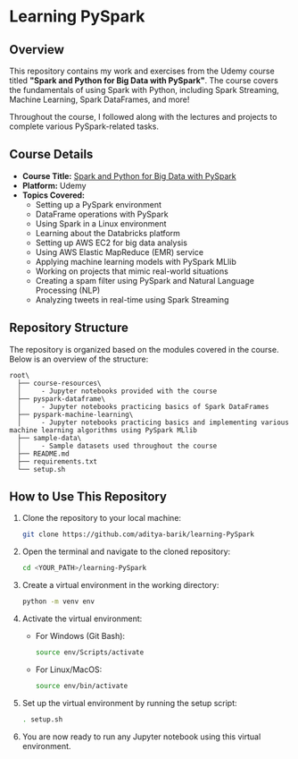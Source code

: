 # Learning PySpark

## Overview
This repository contains my work and exercises from the Udemy course titled **"Spark and Python for Big Data with PySpark"**. The course covers the fundamentals of using Spark with Python, including Spark Streaming, Machine Learning, Spark DataFrames, and more!

Throughout the course, I followed along with the lectures and projects to complete various PySpark-related tasks.

## Course Details
- **Course Title:** [Spark and Python for Big Data with PySpark](https://www.udemy.com/course/spark-and-python-for-big-data-with-pyspark/)
- **Platform:** Udemy
- **Topics Covered:**
  - Setting up a PySpark environment
  - DataFrame operations with PySpark
  - Using Spark in a Linux environment
  - Learning about the Databricks platform
  - Setting up AWS EC2 for big data analysis
  - Using AWS Elastic MapReduce (EMR) service
  - Applying machine learning models with PySpark MLlib
  - Working on projects that mimic real-world situations
  - Creating a spam filter using PySpark and Natural Language Processing (NLP)
  - Analyzing tweets in real-time using Spark Streaming

## Repository Structure
The repository is organized based on the modules covered in the course. Below is an overview of the structure:

```
root\
  ├── course-resources\
  │     - Jupyter notebooks provided with the course
  ├── pyspark-dataframe\
  │     - Jupyter notebooks practicing basics of Spark DataFrames
  ├── pyspark-machine-learning\
  │     - Jupyter notebooks practicing basics and implementing various machine learning algorithms using PySpark MLlib
  ├── sample-data\
  │     - Sample datasets used throughout the course
  ├── README.md
  ├── requirements.txt
  └── setup.sh
```

## How to Use This Repository
1. Clone the repository to your local machine:
    ```bash
    git clone https://github.com/aditya-barik/learning-PySpark
    ```

2. Open the terminal and navigate to the cloned repository:
    ```bash
    cd <YOUR_PATH>/learning-PySpark
    ```

3. Create a virtual environment in the working directory:
    ```bash
    python -m venv env
    ```

4. Activate the virtual environment:
    - For Windows (Git Bash):
        ```bash
        source env/Scripts/activate
        ```
    - For Linux/MacOS:
        ```bash
        source env/bin/activate
        ```

5. Set up the virtual environment by running the setup script:
    ```bash
    . setup.sh
    ```

6. You are now ready to run any Jupyter notebook using this virtual environment.
